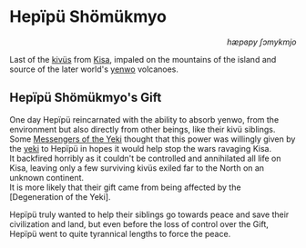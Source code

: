 
# Hepïpü Shömükmyo


<div align="right"><i>hæpɞpy ʃɔmykmjo</i></div>

Last of the [kivüs](../Natural%20Science/Unique%20Species/kivü.md) from [Kisa](../Kivümi%20Language/Kivümi%20Dictionary/Kisa.md), impaled on the mountains of the island and source of the later world's [yenwo](../Kivümi%20Language/Kivümi%20Dictionary/yenwo.md) volcanoes.  

## Hepïpü Shömükmyo's Gift

One day Hepïpü reincarnated with the ability to absorb yenwo, from the environment but also directly from other beings, like their kivü siblings.  
Some [Messengers of the Yeki](<../Society/Cults of the Engineers.md>) thought that this power was willingly given by the [yeki](../Natural%20Science/Unique%20Species/yeki.md) to Hepïpü in hopes it would help stop the wars ravaging Kisa.  
It backfired horribly as it couldn't be controlled and annihilated all life on Kisa, leaving only a few surviving kivüs exiled far to the North on an unknown continent.  
It is more likely that their gift came from being affected by the [Degeneration of the Yeki].  

Hepïpü truly wanted to help their siblings go towards peace and save their civilization and land, but even before the loss of control over the Gift, Hepïpü went to quite tyrannical lengths to force the peace.  
